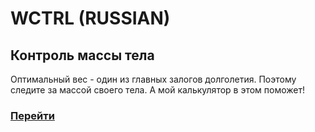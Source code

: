 # WCTRL (RUSSIAN)
## Контроль массы тела
Оптимальный вес - один из главных залогов долголетия. Поэтому следите за массой своего тела. А мой калькулятор в этом поможет!

### [Перейти](https://egorrya.github.io/wctrl/)
